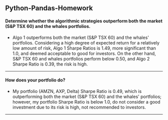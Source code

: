 ## Python-Pandas-Homework

#### Determine whether the algorithmic strategies outperform both the market (S&P TSX 60) and the whales portfolios.

- Algo 1 outperforms both the market (S&P TSX 60) and the whales' portfolios.  Considering a high degree of expected return for a relatively low amount of risk, Algo 1 Sharpe Ratios is 1.49, more significant than 1.0, and deemed acceptable to good for investors. On the other hand, S&P TSX 60 and whales portfolios perform below 0.50, and Algo 2 Sharpe Ratio is 0.39, the risk is high.
---------------


#### How does your portfolio do?

- My portfolio (AMZN, AXP, Delta) Sharpe Ratio is 0.49, which is outperforming both the market (S&P TSX 60) and the whales' portfolios; however, my portfolio Sharpe Ratio is below 1.0, do not consider a good investment due to its risk is high, not recommended to investors.
---------------

